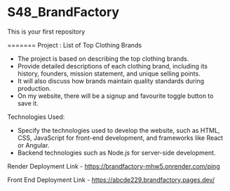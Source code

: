 
# S48_BrandFactory
This is your first repository

=======
Project : List of Top Clothing Brands
   - The project is based on describing the top clothing brands.
   - Provide detailed descriptions of each clothing brand, including its history, founders, mission statement, and unique selling points.
   - It will also discuss how brands maintain quality standards during production.
   - On my website, there will be a signup and favourite toggle button to save it.

Technologies Used: 
   - Specify the technologies used to develop the website, such as HTML, CSS, JavaScript for front-end development, and frameworks like React or Angular.
   - Backend technologies such as Node.js for server-side development.

Render Deployment Link - https://brandfactory-mhw5.onrender.com/ping

Front End Deployment Link - https://abcde229.brandfactory.pages.dev/
